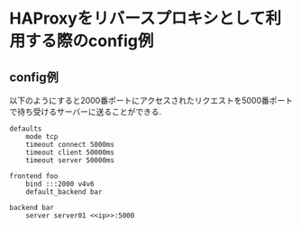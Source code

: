 # HAProxyをリバースプロキシとして利用する際のconfig例

## config例

以下のようにすると2000番ポートにアクセスされたリクエストを5000番ポートで待ち受けるサーバーに送ることができる.

```
defaults
    mode tcp
    timeout connect 5000ms
    timeout client 50000ms
    timeout server 50000ms

frontend foo
    bind :::2000 v4v6
    default_backend bar

backend bar
    server server01 <<ip>>:5000
```
